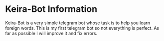 # Keira-Bot Information
Keira-Bot is a very simple telegram bot whose task is to help you learn foreign words.
This is my first telegram bot so not everything is perfect. As far as possible I will improve it and fix errors.